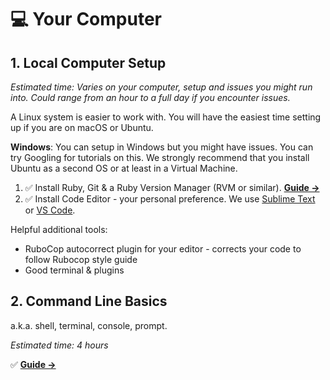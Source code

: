 # 💻 Your Computer

## 1. Local Computer Setup
*Estimated time: Varies on your computer, setup and issues you might run into. Could range from an hour to a full day if you encounter issues.*

A Linux system is easier to work with. You will have the easiest time setting up if you are on macOS or Ubuntu.

**Windows**: You can setup in Windows but you might have issues. You can try Googling for tutorials on this. We strongly recommend that you install Ubuntu as a second OS or at least in a Virtual Machine.

1. ✅ Install Ruby, Git & a Ruby Version Manager (RVM or similar). **[Guide →](http://www.installrails.com)**
2. ✅ Install Code Editor - your personal preference. We use [Sublime Text](https://www.sublimetext.com) or [VS Code](https://code.visualstudio.com).

Helpful additional tools:
* RuboCop autocorrect plugin for your editor - corrects your code to follow Rubocop style guide
* Good terminal & plugins

## 2. Command Line Basics
a.k.a. shell, terminal, console, prompt.

*Estimated time: 4 hours*

✅ **[Guide →](https://ubuntu.com/tutorials/command-line-for-beginners)**
